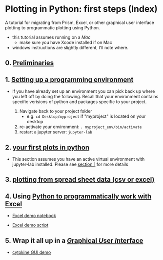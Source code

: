 # Plotting in Python: first steps (Index)

A tutorial for migrating from Prism, Excel, or other graphical user interface plotting to programmatic plotting using Python.

- this tutorial assumes running on a *Mac*
  - make sure you have Xcode installed if on Mac
- windows instructions are slightly different, I'll note where.

## 0. [Preliminaries](background.md)

## 1. [Setting up a programming environment](programming_environments.md)

- If you have already set up an environment you can pick back up where you left off by doing the following. Recall that your environment contains specific verisions of python and packages specific to your project.

  1. Navigate back to your project folder
     - e.g. `cd Desktop/myproject` if "myproject" is located on your desktop
  2. re-activate your environment: `. myproject_env/bin/activate`
  3. restart a jupyter server: `jupyter-lab`

## 2. [your first plots in python](notebooks/01_plotting.ipynb)

- This section assumes you have an active virtual environment with jupyter-lab installed. Please see [section 1](programming_environments.md) for more details

## 3. [plotting from spread sheet data (csv or excel)](notebooks/02_plotting_from_spreadsheets.ipynb)

## 4. Using [Python to programmatically work with Excel](Excel/README.md)

- [Excel demo notebook](notebooks/04_plotting_excel_in_python.ipynb)

- [Excel demo script](excel.py)

## 5. Wrap it all up in a [*G*raphical *U*ser *I*nterface](gui/README.md)

- [cytokine GUI demo](cytokine_array.py)
